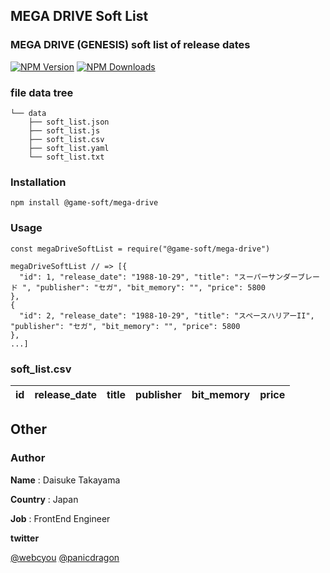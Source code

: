 ## MEGA DRIVE Soft List
### MEGA DRIVE (GENESIS) soft list of release dates

[![NPM Version](https://img.shields.io/npm/v/@game-soft/mega-drive.svg)](https://www.npmjs.com/package/@game-soft/mega-drive)
[![NPM Downloads](http://img.shields.io/npm/dm/@game-soft/mega-drive.svg)](https://www.npmjs.com/package/@game-soft/mega-drive)

### file data tree

```
└── data
    ├── soft_list.json
    ├── soft_list.js
    ├── soft_list.csv
    ├── soft_list.yaml
    └── soft_list.txt
```

### Installation

```
npm install @game-soft/mega-drive
```

### Usage

```
const megaDriveSoftList = require("@game-soft/mega-drive")

megaDriveSoftList // => [{ 
  "id": 1, "release_date": "1988-10-29", "title": "スーパーサンダーブレード ", "publisher": "セガ", "bit_memory": "", "price": 5800
},
{
  "id": 2, "release_date": "1988-10-29", "title": "スペースハリアーII", "publisher": "セガ", "bit_memory": "", "price": 5800
},
...]
```

### soft_list.csv

|id|release_date|title|publisher|bit_memory|price|
|:-:|:-:|:--|:--|:-:|:-:|



## Other
### Author

**Name** :
Daisuke Takayama

**Country** :
Japan

**Job** :
FrontEnd Engineer

**twitter**

[@webcyou](https://twitter.com/webcyou)
[@panicdragon](https://twitter.com/panicdragon)

